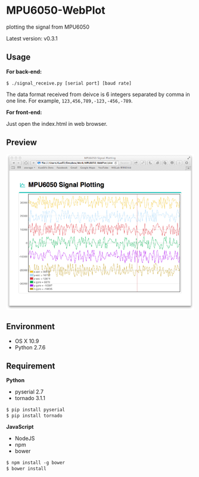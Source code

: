 MPU6050-WebPlot
===============

plotting the signal from MPU6050

Latest version: v0.3.1


Usage
-----

**For back-end:**

```
$ ./signal_receive.py [serial port] [baud rate]
```

The data format received from deivce is 6 integers separated by comma in one line. For example, `123,456,789,-123,-456,-789`.

**For front-end:**

Just open the index.html in web browser.

Preview
-------

![web plot](preview.png)

Environment
-----------

- OS X 10.9
- Python 2.7.6

Requirement
-----------

**Python**

- pyserial 2.7
- tornado 3.1.1

```
$ pip install pyserial
$ pip install tornado
```

**JavaScript**

- NodeJS
- npm
- bower

```
$ npm install -g bower
$ bower install
```




